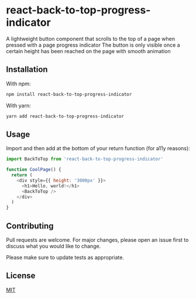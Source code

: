 # react-back-to-top-progress-indicator

A lightweight button component that scrolls to the top of a page when pressed with a page progress indicator
The button is only visible once a certain height has been reached on the page with smooth animation

## Installation

With npm:

```bash
npm install react-back-to-top-progress-indicator
```

With yarn:

```bash
yarn add react-back-to-top-progress-indicator
```

## Usage

Import and then add <BackToTop /> at the bottom of your return function (for a11y reasons):

```javascript
import BackToTop from 'react-back-to-top-progress-indicator'

function CoolPage() {
  return (
    <div style={{ height: '3000px' }}>
      <h1>Hello, world!</h1>
      <BackToTop />
    </div>
  )
}
```

## Contributing

Pull requests are welcome. For major changes, please open an issue first
to discuss what you would like to change.

Please make sure to update tests as appropriate.

## License

[MIT](https://choosealicense.com/licenses/mit/)
